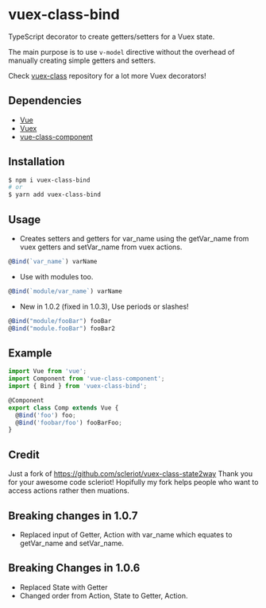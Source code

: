 # vuex-class-bind

TypeScript decorator to create getters/setters for a Vuex state.

The main purpose is to use `v-model` directive without the overhead of manually creating simple getters and setters.

Check [vuex-class](https://github.com/ktsn/vuex-class) repository for a lot more Vuex decorators!

## Dependencies

- [Vue](https://github.com/vuejs/vue)
- [Vuex](https://github.com/vuejs/vuex)
- [vue-class-component](https://github.com/vuejs/vue-class-component)

## Installation

```bash
$ npm i vuex-class-bind
# or
$ yarn add vuex-class-bind
```

## Usage

- Creates setters and getters for var_name using the getVar_name from vuex getters and setVar_name from vuex actions.

```ts
@Bind(`var_name`) varName
```

- Use with modules too.

```ts
@Bind(`module/var_name`) varName
```

- New in 1.0.2 (fixed in 1.0.3), Use periods or slashes!

```ts
@Bind("module/fooBar") fooBar
@Bind("module.fooBar") fooBar2
```

## Example

```ts
import Vue from 'vue';
import Component from 'vue-class-component';
import { Bind } from 'vuex-class-bind';

@Component
export class Comp extends Vue {
  @Bind('foo') foo;
  @Bind('foobar/foo') fooBarFoo;
}
```

## Credit

Just a fork of https://github.com/scleriot/vuex-class-state2way
Thank you for your awesome code scleriot! Hopifully my fork helps people who want to access actions rather then muations.

## Breaking changes in 1.0.7

- Replaced input of Getter, Action with var_name which equates to getVar_name and setVar_name.

## Breaking Changes in 1.0.6

- Replaced State with Getter
- Changed order from Action, State to Getter, Action.
